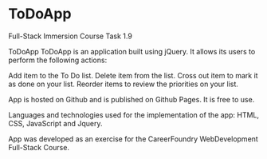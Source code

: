 # ToDoApp
Full-Stack Immersion Course Task 1.9


ToDoApp
ToDoApp is an application built using jQuery. It allows its users to perform the following actions:


Add item to the To Do list.
Delete item from the list.
Cross out item to mark it as done on your list.
Reorder items to review the priorities on your list.

App is hosted on Github and is published on Github Pages. It is free to use.

Languages and technologies used for the implementation of the app: HTML, CSS, JavaScript and Jquery.

App was developed as an exercise for the CareerFoundry WebDevelopment Full-Stack Course.
